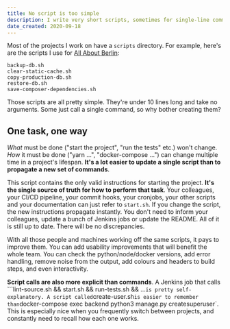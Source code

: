 ```yaml
---
title: No script is too simple
description: I write very short scripts, sometimes for single-line commands. Here's why you should do it too.
date_created: 2020-09-18
---
```


Most of the projects I work on have a `scripts` directory. For example, here's are the scripts I use for [All About Berlin](https://allaboutberlin.com/):

```
backup-db.sh
clear-static-cache.sh
copy-production-db.sh
restore-db.sh
save-composer-dependencies.sh
```

Those scripts are all pretty simple. They're under 10 lines long and take no arguments. Some just call a single command, so why bother creating them?

## One task, one way

*What* must be done ("start the project", "run the tests" etc.) won't change. *How* it must be done ("yarn ...", "docker-compose ...") can change multiple time in a project's lifespan. **It's a lot easier to update a single script than to propagate a new set of commands**.

This script contains the only valid instructions for starting the project. **It's the single source of truth for how to perform that task**. Your colleagues, your CI/CD pipeline, your commit hooks, your cronjobs, your other scripts and your documentation can just refer to `start.sh`. If you change the script, the new instructions propagate instantly. You don't need to inform your colleagues, update a bunch of Jenkins jobs or update the README. All of it is still up to date. There will be no discrepancies.

With all those people and machines working off the same scripts, it pays to improve them. You can add usability improvements that will benefit the whole team. You can check the python/node/docker versions, add error handling, remove noise from the output, add colours and headers to build steps, and even interactivity.

**Script calls are also more explicit than commands**. A Jenkins job that calls ```lint-source.sh && start.sh && run-tests.sh && ...` is pretty self-explanatory. A script called `create-user.sh` is easier to remember than `docker-compose exec backend python3 manage.py createsuperuser`. This is especially nice when you frequently switch between projects, and constantly need to recall how each one works.

